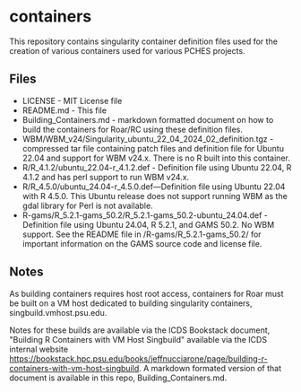 # containers
This repository contains singularity container definition files used for the creation of various containers used for various PCHES projects.

## Files

- LICENSE  - MIT License file 
- README.md - This file
- Building_Containers.md - markdown formatted document on how to build the containers for Roar/RC using these definition files.
- WBM/WBM_v24/Singularity_ubuntu_22_04_2024_02_definition.tgz  - compressed tar file containing patch files and definition file for Ubuntu 22.04 and support for WBM v24.x. There is no R built into this container.
- R/R_4.1.2/ubuntu_22.04-r_4.1.2.def - Definition file using Ubuntu 22.04, R 4.1.2 and has perl support to run WBM v24.x.
- R/R_4.5.0/ubuntu_24.04-r_4.5.0.def—Definition file using Ubuntu 22.04 with R 4.5.0. This Ubuntu release does not support running WBM as the gdal library for Perl is not available.
- R-gams/R_5.2.1-gams_50.2/R_5.2.1-gams_50.2-ubuntu_24.04.def - Definition file using Ubuntu 24.04, R 5.2.1, and GAMS 50.2. No WBM support. See the README file in /R-gams/R_5.2.1-gams_50.2/ for important information on the GAMS source code and license file.

## Notes

As building containers requires host root access, containers for Roar must be built on a VM host dedicated to building singularity containers, singbuild.vmhost.psu.edu.

Notes for these builds are available via the ICDS Bookstack document, "Building R Containers with VM Host Singbuild" available via the ICDS internal website 
https://bookstack.hpc.psu.edu/books/jeffnucciarone/page/building-r-containers-with-vm-host-singbuild. 
A markdown formated version of that document is available in this repo, Building_Containers.md.
